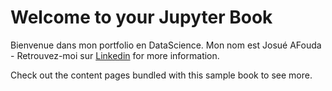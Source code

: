 # Welcome to your Jupyter Book

Bienvenue dans mon portfolio en DataScience. Mon nom est Josué AFouda - Retrouvez-moi sur [Linkedin](https://linkedin.com) for more information.

Check out the content pages bundled with this sample book to see more.

```{tableofcontents}
```
